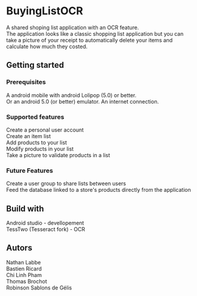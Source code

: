 # BuyingListOCR
A shared shoping list application with an OCR feature.  
The application looks like a classic shopping list application but you can take a picture of your receipt to automatically delete your items and calculate how much they costed.
## Getting started
### Prerequisites
A android mobile with android Lolipop (5.0) or better.  
Or an android 5.0 (or better) emulator.
An internet connection.
### Supported features
Create a personal user account  
Create an item list  
Add products to your list  
Modify products in your list  
Take a picture to validate products in a list  
### Future Features
Create a user group to share lists between users  
Feed the database linked to a store's products directly from the application
## Build with
Android studio - devellopement  
TessTwo (Tesseract fork) - OCR
## Autors
Nathan Labbe  
Bastien Ricard  
Chi Linh Pham  
Thomas Brochot  
Robinson Sablons de Gélis  

